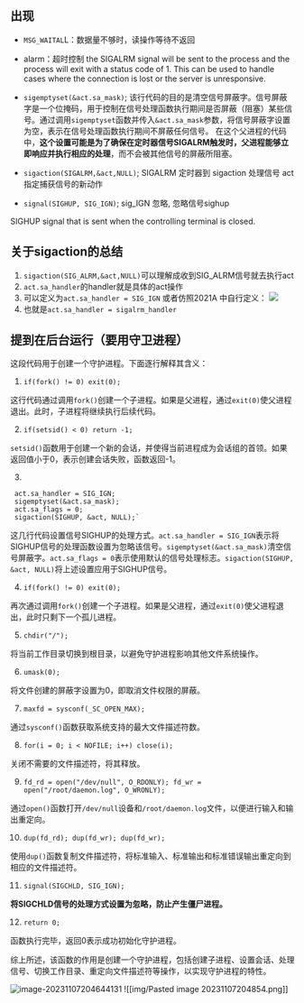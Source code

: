 ## 出现



+ `MSG_WAITAL`L：数据量不够时，读操作等待不返回

+ alarm：超时控制 the SIGALRM signal will be sent to the process and the process will exit with a status code of 1. This can be used to handle cases where the connection is lost or the server is unresponsive.

+  `sigemptyset(&act.sa_mask)`; 该行代码的目的是清空信号屏蔽字。信号屏蔽字是一个位掩码，用于控制在信号处理函数执行期间是否屏蔽（阻塞）某些信号。通过调用`sigemptyset`函数并传入`&act.sa_mask`参数，将信号屏蔽字设置为空，表示在信号处理函数执行期间不屏蔽任何信号。
在这个父进程的代码中，**这个设置可能是为了确保在定时器信号SIGALRM触发时，父进程能够立即响应并执行相应的处理**，而不会被其他信号的屏蔽所阻塞。
+  `sigaction(SIGALRM,&act,NULL)`;  SIGALRM 定时器到  sigaction 处理信号  act  指定捕获信号的新动作
+  `signal(SIGHUP, SIG_IGN)`; sig_IGN 忽略, 忽略信号sighup

SIGHUP signal that is sent when the controlling terminal is closed.

## 关于sigaction的总结
 1. `sigaction(SIG_ALRM,&act,NULL)`可以理解成收到SIG_ALRM信号就去执行act
 2. `act.sa_handler`的handler就是具体的act操作
 3. 可以定义为`act.sa_handler = SIG_IGN` 或者仿照2021A 中自行定义：
 ![](%E7%BD%91%E7%BB%9C%E7%BC%96%E7%A8%8B%E2%80%94%E6%80%BB%E7%BB%93_md_files/image_20230610113219.png?v=1&type=image&token=V1:riMydSeGyVGhq43BNxD6MmA3Sg0Sr4LogVWCSgEkRIk)
 4. 也就是`act.sa_handler = sigalrm_handler`
## 提到在后台运行（要用守卫进程）
这段代码用于创建一个守护进程。下面逐行解释其含义：

1.  `if(fork() != 0) exit(0);`

这行代码通过调用`fork()`创建一个子进程。如果是父进程，通过`exit(0)`使父进程退出。此时，子进程将继续执行后续代码。

2.  `if(setsid() < 0) return -1;`

`setsid()`函数用于创建一个新的会话，并使得当前进程成为会话组的首领。如果返回值小于0，表示创建会话失败，函数返回-1。

3. 

     act.sa_handler = SIG_IGN; 
     sigemptyset(&act.sa_mask); 
     act.sa_flags = 0; 
     sigaction(SIGHUP, &act, NULL);`

这几行代码设置信号SIGHUP的处理方式。`act.sa_handler = SIG_IGN`表示将SIGHUP信号的处理函数设置为忽略该信号。`sigemptyset(&act.sa_mask)`清空信号屏蔽字。`act.sa_flags = 0`表示使用默认的信号处理标志。`sigaction(SIGHUP, &act, NULL)`将上述设置应用于SIGHUP信号。

4.  `if(fork() != 0) exit(0);`

再次通过调用`fork()`创建一个子进程。如果是父进程，通过`exit(0)`使父进程退出，此时只剩下一个孤儿进程。

5.  `chdir("/");`

将当前工作目录切换到根目录，以避免守护进程影响其他文件系统操作。

6.  `umask(0);`

将文件创建的屏蔽字设置为0，即取消文件权限的屏蔽。

7.  `maxfd = sysconf(_SC_OPEN_MAX);`

通过`sysconf()`函数获取系统支持的最大文件描述符数。

8.  `for(i = 0; i < NOFILE; i++) close(i);`

关闭不需要的文件描述符，将其释放。

9.  `fd_rd = open("/dev/null", O_RDONLY); fd_wr = open("/root/daemon.log", O_WRONLY);`

通过`open()`函数打开`/dev/null`设备和`/root/daemon.log`文件，以便进行输入和输出重定向。

10.  `dup(fd_rd); dup(fd_wr); dup(fd_wr);`

使用`dup()`函数复制文件描述符，将标准输入、标准输出和标准错误输出重定向到相应的文件描述符。

11.  `signal(SIGCHLD, SIG_IGN);`

**将SIGCHLD信号的处理方式设置为忽略，防止产生僵尸进程。**

12.  `return 0;`

函数执行完毕，返回0表示成功初始化守护进程。

综上所述，该函数的作用是创建一个守护进程，包括创建子进程、设置会话、处理信号、切换工作目录、重定向文件描述符等操作，以实现守护进程的特性。

![image-20231107204644131](http://typora129.oss-cn-beijing.aliyuncs.com/img/image-20231107204644131.png)
![[img/Pasted image 20231107204854.png]]